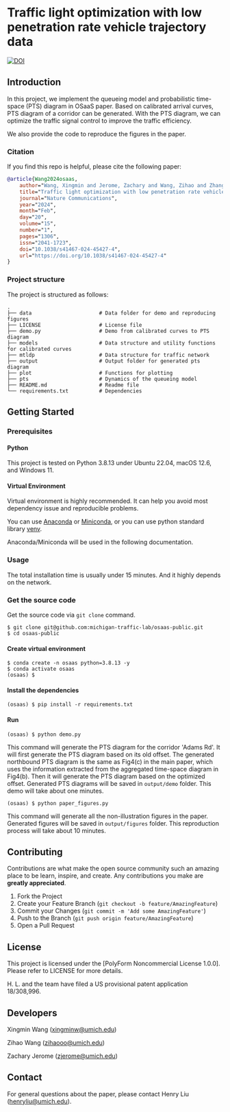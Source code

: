 # Traffic light optimization with low penetration rate vehicle trajectory data

[![DOI](https://zenodo.org/badge/730009195.svg)](https://zenodo.org/doi/10.5281/zenodo.10493793)

## Introduction

In this project, we implement the queueing model and probabilistic time-space
(PTS) diagram in OSaaS paper.
Based on calibrated arrival curves, PTS diagram of a corridor can be generated.
With the PTS diagram, we can optimize the traffic signal control to improve the
traffic efficiency.

We also provide the code to reproduce the figures in the paper.

### Citation
If you find this repo is helpful, please cite the following paper:

```bibtex
@article{Wang2024osaas,
    author="Wang, Xingmin and Jerome, Zachary and Wang, Zihao and Zhang, Chenhao and Shen, Shengyin and Kumar, Vivek Vijaya and Bai, Fan and Krajewski, Paul and Deneau, Danielle and Jawad, Ahmad and Jones, Rachel and Piotrowicz, Gary and Liu, Henry X.",
    title="Traffic light optimization with low penetration rate vehicle trajectory data",
    journal="Nature Communications",
    year="2024",
    month="Feb",
    day="20",
    volume="15",
    number="1",
    pages="1306",
    issn="2041-1723",
    doi="10.1038/s41467-024-45427-4",
    url="https://doi.org/10.1038/s41467-024-45427-4"
}
```

### Project structure

The project is structured as follows:

```plain
.
├── data                      # Data folder for demo and reproducing figures
├── LICENSE                   # License file
├── demo.py                   # Demo from calibrated curves to PTS diagram
├── models                    # Data structure and utility functions for calibrated curves
├── mtldp                     # Data structure for traffic network
├── output                    # Output folder for generated pts diagram
├── plot                      # Functions for plotting 
├── pts                       # Dynamics of the queueing model
├── README.md                 # Readme file
└── requirements.txt          # Dependencies
```

## Getting Started

### Prerequisites

#### Python

This project is tested on Python 3.8.13 under Ubuntu 22.04, macOS 12.6, and Windows 11.

#### Virtual Environment

Virtual environment is highly recommended. It can help you
avoid most dependency issue and reproducible problems.

You can use [Anaconda](https://docs.anaconda.com/anaconda/install/index.html)
or [Miniconda](https://docs.conda.io/en/latest/miniconda.html), or you can use python
standard library [venv](https://docs.python.org/3.8/library/venv.html).

Anaconda/Miniconda will be used in the following documentation.

### Usage

The total installation time is usually under 15 minutes. And it highly depends on the network.

### Get the source code

Get the source code via `git clone` command.
```shell
$ git clone git@github.com:michigan-traffic-lab/osaas-public.git
$ cd osaas-public
```

#### Create virtual environment

```shell
$ conda create -n osaas python=3.8.13 -y
$ conda activate osaas
(osaas) $
```

#### Install the dependencies

```shell
(osaas) $ pip install -r requirements.txt
```

#### Run

```shell
(osaas) $ python demo.py
```

This command will generate the PTS diagram for the corridor 'Adams Rd'.
It will first generate the PTS diagram based on its old offset. The generated
northbound PTS diagram is the same as Fig4(c) in the main paper, which uses
the information extracted from the aggregated time-space diagram in Fig4(b).
Then it will generate the PTS diagram based on the optimized offset.
Generated PTS diagrams will be saved in `output/demo` folder. This demo will 
take about one minutes.

```shell
(osaas) $ python paper_figures.py
```
This command will generate all the non-illustration figures in the paper.
Generated figures will be saved in `output/figures` folder. This reproduction 
process will take about 10 minutes.


## Contributing

Contributions are what make the open source community such an amazing place to be learn, inspire, and create. Any contributions you make are **greatly appreciated**.

1. Fork the Project
2. Create your Feature Branch (`git checkout -b feature/AmazingFeature`)
3. Commit your Changes (`git commit -m 'Add some AmazingFeature'`)
4. Push to the Branch (`git push origin feature/AmazingFeature`)
5. Open a Pull Request

## License

This project is licensed under the [PolyForm Noncommercial License 1.0.0]. Please refer to LICENSE for more details.

H. L. and the team have filed a US provisional patent application 18/308,996.

## Developers

Xingmin Wang (xingminw@umich.edu)

Zihao Wang (zihaooo@umich.edu)

Zachary Jerome (zjerome@umich.edu)


## Contact

For general questions about the paper, please contact Henry Liu (henryliu@umich.edu).
